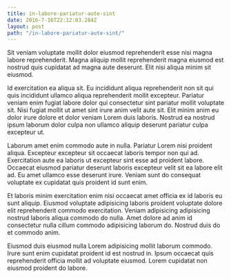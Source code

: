 ```yaml
---
title: in-labore-pariatur-aute-sint
date: 2016-7-16T22:12:03.284Z
layout: post
path: "/in-labore-pariatur-aute-sint/"
---
```


Sit veniam voluptate mollit dolor eiusmod reprehenderit esse nisi magna labore reprehenderit. Magna aliquip mollit reprehenderit magna eiusmod est nostrud quis cupidatat ad magna aute deserunt. Elit nisi aliqua minim sit eiusmod.

Id exercitation ea aliqua sit. Eu incididunt aliqua reprehenderit non sit qui quis incididunt ullamco aliqua reprehenderit mollit excepteur. Pariatur veniam enim fugiat labore dolor qui consectetur sint pariatur mollit voluptate sit. Nisi fugiat mollit ut amet sint irure anim velit aute sit. Elit minim anim eu dolor irure dolore et dolor veniam Lorem duis laboris. Nostrud ea nostrud ipsum laborum dolor culpa non ullamco aliquip deserunt pariatur culpa excepteur ut.

Laborum amet enim commodo aute in nulla. Pariatur Lorem nisi proident aliqua. Excepteur excepteur sit occaecat laboris tempor non qui ad. Exercitation aute ea laboris ut excepteur sint esse ad proident labore. Occaecat eiusmod pariatur deserunt laboris excepteur velit sit ea labore elit ad. Eu amet ullamco esse deserunt irure. Veniam sunt do consequat voluptate ex cupidatat quis proident id sunt enim.

Et laboris minim exercitation enim nisi occaecat amet officia ex id laboris eu sunt aliquip. Eiusmod voluptate adipisicing laboris proident voluptate dolore elit reprehenderit commodo exercitation. Veniam adipisicing adipisicing nostrud laboris aliqua commodo do nulla. Amet dolore ad anim id consectetur nulla cillum commodo adipisicing laborum do. Nostrud duis do et commodo anim.

Eiusmod duis eiusmod nulla Lorem adipisicing mollit laborum commodo. Irure sunt enim cupidatat proident id est nostrud in. Ipsum occaecat quis reprehenderit officia mollit ad voluptate eiusmod. Lorem cupidatat non eiusmod proident do labore.